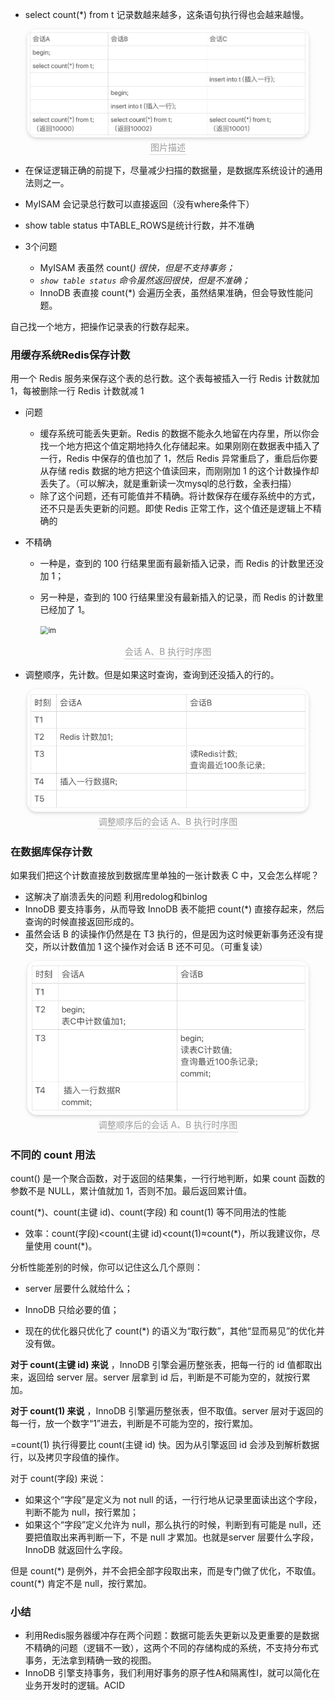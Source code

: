 

- select count(*) from t 记录数越来越多，这条语句执行得也会越来越慢。

<center>
    <img style="border-radius: 1.125em;
    box-shadow: 0 2px 4px 0 rgba(34,36,38,.12),0 2px 10px 0 rgba(34,36,38,.08);"
    src=img/2021-07-24-15-52-07.png
width=450px>
    <br>
    <div style="color:orange; border-bottom: 1px solid #d9d9d9;
    display: inline-block;
    color: #999;
    padding: 2px;">图片描述</div>
</center>




- 在保证逻辑正确的前提下，尽量减少扫描的数据量，是数据库系统设计的通用法则之一。
- MyISAM 会记录总行数可以直接返回（没有where条件下）
- show table status 中TABLE_ROWS是统计行数，并不准确



- 3个问题
  - MyISAM 表虽然 count(*) 很快，但是不支持事务；*
  - *`show table status` 命令虽然返回很快，但是不准确；*
  - InnoDB 表直接 count(*) 会遍历全表，虽然结果准确，但会导致性能问题。





自己找一个地方，把操作记录表的行数存起来。



### 用缓存系统Redis保存计数



用一个 Redis 服务来保存这个表的总行数。这个表每被插入一行 Redis 计数就加 1，每被删除一行 Redis 计数就减 1



- 问题
  - 缓存系统可能丢失更新。Redis 的数据不能永久地留在内存里，所以你会找一个地方把这个值定期地持久化存储起来。如果刚刚在数据表中插入了一行，Redis 中保存的值也加了 1，然后 Redis 异常重启了，重启后你要从存储 redis 数据的地方把这个值读回来，而刚刚加 1 的这个计数操作却丢失了。（可以解决，就是重新读一次mysql的总行数，全表扫描）
  - 除了这个问题，还有可能值并不精确。将计数保存在缓存系统中的方式，还不只是丢失更新的问题。即使 Redis 正常工作，这个值还是逻辑上不精确的

- 不精确

  - 一种是，查到的 100 行结果里面有最新插入记录，而 Redis 的计数里还没加 1；

  - 另一种是，查到的 100 行结果里没有最新插入的记录，而 Redis 的计数里已经加了 1。

    <img src="https://static001.geekbang.org/resource/image/39/33/39898af053695dad37227d71ae288e33.png" alt="im" style="zoom:80%;" />

<center>
<div style="color:orange; border-bottom: 1px solid #d9d9d9;
display: inline-block;
color: #999;
padding: 2px;">会话 A、B 执行时序图</div>
</center>



- 调整顺序，先计数。但是如果这时查询，查询到还没插入的行的。

<center>
    <img style="border-radius: 1.125em;
    box-shadow: 0 2px 4px 0 rgba(34,36,38,.12),0 2px 10px 0 rgba(34,36,38,.08);"
    src=14count(*)很慢.assets/5c2f786beae1d8917cdc5033b7bf0bdb.png
width=450px>
    <br>
    <div style="color:orange; border-bottom: 1px solid #d9d9d9;
    display: inline-block;
    color: #999;
    padding: 2px;">调整顺序后的会话 A、B 执行时序图</div>
</center>





### 在数据库保存计数

如果我们把这个计数直接放到数据库里单独的一张计数表 C 中，又会怎么样呢？



- 这解决了崩溃丢失的问题 利用redolog和binlog
- InnoDB 要支持事务，从而导致 InnoDB 表不能把 count(*) 直接存起来，然后查询的时候直接返回形成的。
- 虽然会话 B 的读操作仍然是在 T3 执行的，但是因为这时候更新事务还没有提交，所以计数值加 1 这个操作对会话 B 还不可见。（可重复读）

<center>
    <img style="border-radius: 1.125em;
    box-shadow: 0 2px 4px 0 rgba(34,36,38,.12),0 2px 10px 0 rgba(34,36,38,.08);"
    src=14count(*)很慢.assets/9e4170e2dfca3524eb5e92adb8647de3.png
width=450px>
    <br>
    <div style="color:orange; border-bottom: 1px solid #d9d9d9;
    display: inline-block;
    color: #999;
    padding: 2px;">调整顺序后的会话 A、B 执行时序图</div>
</center>





###  不同的 count 用法

count() 是一个聚合函数，对于返回的结果集，一行行地判断，如果 count 函数的参数不是 NULL，累计值就加 1，否则不加。最后返回累计值。



count(*)、count(主键 id)、count(字段) 和 count(1) 等不同用法的性能

- 效率：count(字段)<count(主键 id)<count(1)≈count(\*)，所以我建议你，尽量使用 count(*)。



分析性能差别的时候，你可以记住这么几个原则：

- server 层要什么就给什么；

- InnoDB 只给必要的值；

- 现在的优化器只优化了 count(*) 的语义为“取行数”，其他“显而易见”的优化并没有做。

**对于 count(主键 id) 来说** ，InnoDB 引擎会遍历整张表，把每一行的 id 值都取出来，返回给 server 层。server 层拿到 id 后，判断是不可能为空的，就按行累加。

**对于 count(1) 来说** ，InnoDB 引擎遍历整张表，但不取值。server 层对于返回的每一行，放一个数字“1”进去，判断是不可能为空的，按行累加。

=count(1) 执行得要比 count(主键 id) 快。因为从引擎返回 id 会涉及到解析数据行，以及拷贝字段值的操作。



对于 count(字段) 来说：

- 如果这个“字段”是定义为 not null 的话，一行行地从记录里面读出这个字段，判断不能为 null，按行累加；
- 如果这个“字段”定义允许为 null，那么执行的时候，判断到有可能是 null，还要把值取出来再判断一下，不是 null 才累加。也就是server 层要什么字段，InnoDB 就返回什么字段。



但是 count(\*) 是例外，并不会把全部字段取出来，而是专门做了优化，不取值。count(*) 肯定不是 null，按行累加。





### 小结

- 利用Redis服务器缓冲存在两个问题：数据可能丢失更新以及更重要的是数据不精确的问题（逻辑不一致），这两个不同的存储构成的系统，不支持分布式事务，无法拿到精确一致的视图。
- InnoDB 引擎支持事务，我们利用好事务的原子性A和隔离性I，就可以简化在业务开发时的逻辑。ACID



